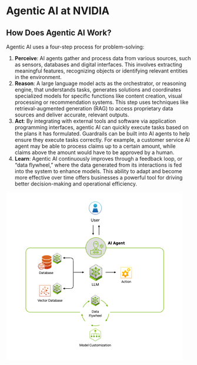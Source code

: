 # Agentic AI at NVIDIA

## How Does Agentic AI Work?
Agentic AI uses a four-step process for problem-solving:


1. **Perceive**: AI agents gather and process data from various sources, such as sensors, databases and digital interfaces. This involves extracting meaningful features, recognizing objects or identifying relevant entities in the environment.
2. **Reason**: A large language model acts as the orchestrator, or reasoning engine, that understands tasks, generates solutions and coordinates specialized models for specific functions like content creation, visual processing or recommendation systems. This step uses techniques like retrieval-augmented generation (RAG) to access proprietary data sources and deliver accurate, relevant outputs.
3. **Act**: By integrating with external tools and software via application programming interfaces, agentic AI can quickly execute tasks based on the plans it has formulated. Guardrails can be built into AI agents to help ensure they execute tasks correctly. For example, a customer service AI agent may be able to process claims up to a certain amount, while claims above the amount would have to be approved by a human.
4. **Learn**: Agentic AI continuously improves through a feedback loop, or
“data flywheel,” where the data generated from its interactions is fed into the system to enhance models. This ability to adapt and become more effective over time offers businesses a powerful tool for driving better decision-making and operational efficiency.

![NVIDIA Agentic AI](../../assets/agentic-ai/agentic-ai-nvidia.png)
